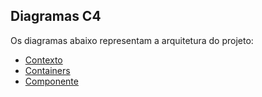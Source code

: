 ## Diagramas C4

Os diagramas abaixo representam a arquitetura do projeto:

- [Contexto](architecture/c4/rendered/C4_Context.png)
- [Containers](architecture/c4/rendered/C4_Container.png)
- [Componente](architecture/c4/rendered/C4_Component.png)

